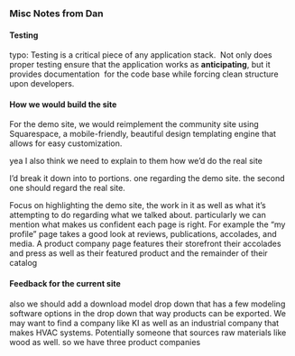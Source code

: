 ### Misc Notes from Dan

#### Testing
typo: Testing is a critical piece of any application stack.  Not only does proper testing ensure that the application works as **anticipating**, but it provides documentation  for the code base while forcing clean structure upon developers.


#### How we would build the site
For the demo site, we would reimplement the community site using Squarespace, a mobile-friendly, beautiful design templating engine that allows for easy customization.

yea I also think we need to explain to them how we’d do the real site

I’d break it down into to portions. one regarding the demo site.
the second one should regard the real site.

Focus on highlighting the demo site, the work in it as well as what it’s attempting to do regarding what we talked about.
particularly we can mention what makes us confident each page is right.
For example the “my profile” page takes a good look at reviews, publications, accolades, and media.
A product company page features their storefront their accolades and press as well as their featured product and the remainder of their catalog

#### Feedback for the current site
also we should add a download model drop down that has a few modeling software options in the drop down
that way products can be exported.
We may want to find a company like KI as well as an industrial company that makes HVAC systems.
Potentially someone that sources raw materials like wood as well.
so we have three product companies
